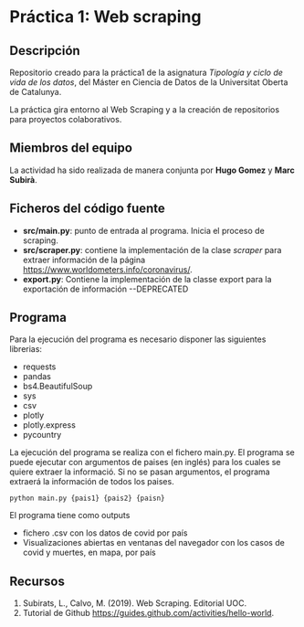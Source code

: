 # Práctica 1: Web scraping

## Descripción

Repositorio creado para la práctica1 de la asignatura _Tipología y ciclo de vida de los datos_, del Máster en Ciencia de Datos de la Universitat Oberta de Catalunya. 

La práctica gira entorno al Web Scraping y a la creación de repositorios para proyectos colaborativos.

## Miembros del equipo

La actividad ha sido realizada de manera conjunta por **Hugo Gomez** y **Marc Subirà**.

## Ficheros del código fuente

* **src/main.py**: punto de entrada al programa. Inicia el proceso de scraping.
* **src/scraper.py**: contiene la implementación de la clase _scraper_ para extraer información de la página https://www.worldometers.info/coronavirus/.
* **export.py**: Contiene la implementación de la classe export para la exportación de información --DEPRECATED

## Programa

Para la ejecución del programa es necesario disponer las siguientes librerias: 
* requests
* pandas 
* bs4.BeautifulSoup
* sys
* csv
* plotly
* plotly.express 
* pycountry

La ejecución del programa se realiza con el fichero main.py. El programa se puede ejecutar con argumentos de paises (en inglés) para los cuales se quiere extraer la informació. Si no se pasan argumentos, el programa extraerá la información de todos los paises.
```
python main.py {pais1} {pais2} {paisn}
```

El programa tiene como outputs
* fichero .csv con los datos de covid por país
* Visualizaciones abiertas en ventanas del navegador con los casos de covid y muertes, en mapa, por país 

## Recursos

1. Subirats, L., Calvo, M. (2019). Web Scraping. Editorial UOC.
2. Tutorial de Github https://guides.github.com/activities/hello-world.
